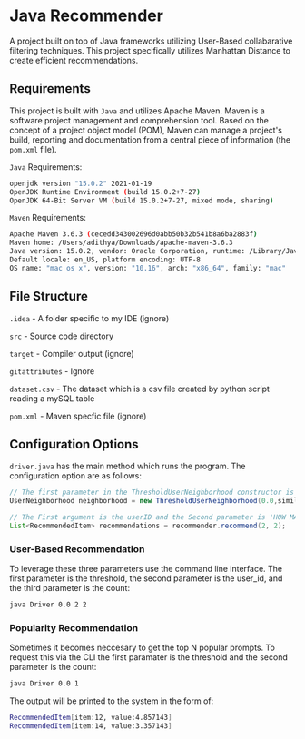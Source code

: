 # Java Recommender

A project built on top of Java frameworks utilizing User-Based collabarative filtering techniques. This project specifically utilizes Manhattan Distance to create efficient recommendations.

## Requirements
 
This project is built with `Java` and utilizes Apache Maven. Maven is a software project management and comprehension tool. Based on the concept of a project object model (POM), Maven can manage a project's build, reporting and documentation from a central piece of information (the `pom.xml` file). 

`Java` Requirements:

```bash
openjdk version "15.0.2" 2021-01-19
OpenJDK Runtime Environment (build 15.0.2+7-27)
OpenJDK 64-Bit Server VM (build 15.0.2+7-27, mixed mode, sharing)
```

`Maven` Requirements:

```bash
Apache Maven 3.6.3 (cecedd343002696d0abb50b32b541b8a6ba2883f)
Maven home: /Users/adithya/Downloads/apache-maven-3.6.3
Java version: 15.0.2, vendor: Oracle Corporation, runtime: /Library/Java/JavaVirtualMachines/jdk-15.0.2.jdk/Contents/Home
Default locale: en_US, platform encoding: UTF-8
OS name: "mac os x", version: "10.16", arch: "x86_64", family: "mac"
```

## File Structure

`.idea` - A folder specific to my IDE (ignore)

`src` - Source code directory

`target` - Compiler output (ignore)

`gitattributes` - Ignore

`dataset.csv` - The dataset which is a csv file created by python script reading a mySQL table

`pom.xml` - Maven specfic file (ignore)

## Configuration Options

`driver.java` has the main method which runs the program. The configuration option are as follows:

```java
// The first parameter in the ThresholdUserNeighborhood constructor is the similarity threshold
UserNeighborhood neighborhood = new ThresholdUserNeighborhood(0.0,similarity, model);
```

```java
// The First argument is the userID and the Second parameter is 'HOW MANY'
List<RecommendedItem> recommendations = recommender.recommend(2, 2);
```

### User-Based Recommendation

To leverage these three parameters use the command line interface. The first parameter is the threshold, the second parameter is the user_id, and the third parameter is the count:

```bash
java Driver 0.0 2 2
```

### Popularity Recommendation

Sometimes it becomes neccesary to get the top N popular prompts. To request this via the CLI the first paramater is the threshold and the second parameter is the count:

```bash
java Driver 0.0 1
```


The output will be printed to the system in the form of:

```bash
RecommendedItem[item:12, value:4.857143]
RecommendedItem[item:14, value:3.357143]
```




